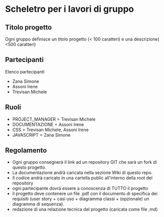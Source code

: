 # Scheletro per i lavori di gruppo

## Titolo progetto 

Ogni gruppo definisce un titolo progetto (< 100 caratteri) e una descrizione( <500 caratteri)

## Partecipanti
Elenco partecipanti
* Zana Simone
* Assoni Irene
* Trevisan Michele

## Ruoli

* PROJECT_MANAGER = Trevisan Michele
* DOCUMENTAZIONE = Assoni Irene
* CSS = Trevisan Michele, Assoni Irene
* JAVASCRIPT = Zana Simone

## Regolamento
* Ogni gruppo consegnerà il link ad un repository GIT che sarà un fork di questo progetto.
* La documentazione andrà caricata nella sezione Wiki di questo repo.
* Il codice andrà caricato in una cartella public all'interno della root del repository
* ogni partecipante dovrà essere a conoscenza di TUTTO il progetto
* il progetto deve contenere un file .pdf con il documento di specifica dei requisiti (user story + casi uso + diagramma classi + (opzionale) un diagramma di sequenza).
* redazione di una relazione tecnica del progetto (caricata come file .md)
